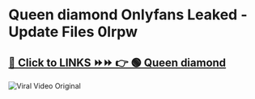 
 # Queen diamond Onlyfans Leaked - Update Files 0lrpw

## <h2><a href="https://clipsfans.com/Queen_diamond&ref=git">🔗 Click to LINKS ⏩⏩ 👉 🟢 Queen diamond </a></h2>

<a href="https://clipsfans.com/Queen_diamond&ref=git" rel="nofollow" data-target="animated-image.originalLink"><img src="https://i.ibb.co.com/xMMVF88/686577567.gif" alt="Viral Video Original" style="max-width: 100%; display: inline-block;" data-target="animated-image.originalImage"></a>

